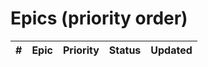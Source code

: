 # Epics (priority order)

| # | Epic | Priority | Status | Updated |
|---|------|----------|--------|---------|
